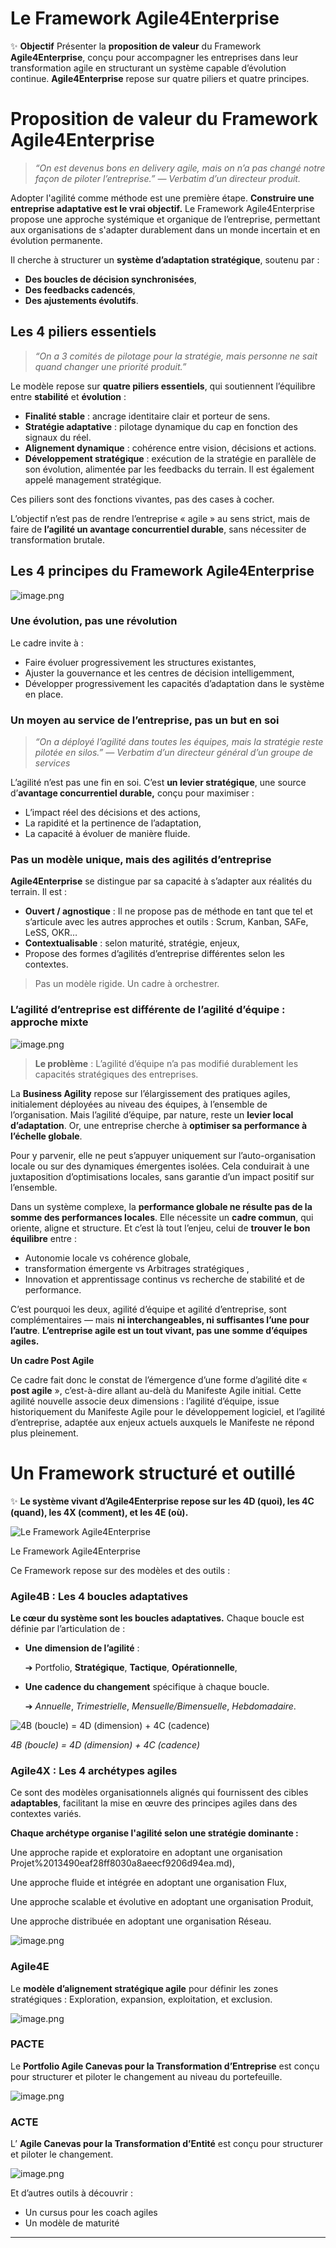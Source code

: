 # Le Framework Agile4Enterprise



✨ **Objectif** Présenter la **proposition de valeur** du Framework **Agile4Enterprise**, conçu pour accompagner les entreprises dans leur transformation agile en structurant un système capable d’évolution continue. **Agile4Enterprise** repose sur quatre piliers et quatre principes.

# **Proposition de valeur du Framework Agile4Enterprise**

> *“On est devenus bons en delivery agile, mais on n’a pas changé notre façon de piloter l’entreprise.” — Verbatim d’un directeur produit.*
> 

Adopter l'agilité comme méthode est une première étape. **Construire une entreprise adaptative est le vrai objectif.** Le Framework Agile4Enterprise propose une approche systémique et organique de l’entreprise, permettant aux organisations de s'adapter durablement dans un monde incertain et en évolution permanente.

Il cherche à structurer un **système d’adaptation stratégique**, soutenu par :

- **Des boucles de décision synchronisées**,
- **Des feedbacks cadencés**,
- **Des ajustements évolutifs**.

## Les 4 piliers essentiels

> *“On a 3 comités de pilotage pour la stratégie, mais personne ne sait quand changer une priorité produit.”*
> 

Le modèle repose sur **quatre piliers essentiels**, qui soutiennent l’équilibre entre **stabilité** et **évolution** :

- **Finalité stable** : ancrage identitaire clair et porteur de sens.
- **Stratégie adaptative** : pilotage dynamique du cap en fonction des signaux du réel.
- **Alignement dynamique** : cohérence entre vision, décisions et actions.
- **Développement stratégique** : exécution de la stratégie en parallèle de son évolution, alimentée par les feedbacks du terrain. Il est également appelé management stratégique.

Ces piliers sont des fonctions vivantes, pas des cases à cocher.

L’objectif n’est pas de rendre l’entreprise « agile » au sens strict, mais de faire de **l’agilité un avantage concurrentiel durable**, sans nécessiter de transformation brutale.

## **Les 4 principes du Framework Agile4Enterprise**

![image.png](image.png)

### Une évolution, pas une révolution

Le cadre invite à :

- Faire évoluer progressivement les structures existantes,
- Ajuster la gouvernance et les centres de décision intelligemment,
- Développer progressivement les capacités d’adaptation dans le système en place.

### Un moyen au service de l’entreprise, pas un but en soi

> *“On a déployé l’agilité dans toutes les équipes, mais la stratégie reste pilotée en silos.” — Verbatim d’un directeur général d’un groupe de services*
> 

L’agilité n’est pas une fin en soi. C’est **un levier stratégique**, une source d’**avantage concurrentiel durable,** conçu pour maximiser :

- L’impact réel des décisions et des actions,
- La rapidité et la pertinence de l’adaptation,
- La capacité à évoluer de manière fluide.

### Pas un modèle unique, mais des agilités d’entreprise

**Agile4Enterprise** se distingue par sa capacité à s’adapter aux réalités du terrain. Il est :

- **Ouvert / agnostique** : Il ne propose pas de méthode en tant que tel et s’articule avec les autres approches et outils : Scrum, Kanban, SAFe, LeSS, OKR…
- **Contextualisable** : selon maturité, stratégie, enjeux,
- Propose des formes d’agilités d’entreprise différentes selon les contextes.

> Pas un modèle rigide. Un cadre à orchestrer.
> 

### **L’agilité d’entreprise est différente de l’agilité d’équipe : approche mixte**

![image.png](image%201.png)

> **Le problème** : L’agilité d’équipe n’a pas modifié durablement les capacités stratégiques des entreprises.
> 

La **Business Agility** repose sur l’élargissement des pratiques agiles, initialement déployées au niveau des équipes, à l’ensemble de l’organisation. Mais l’agilité d’équipe, par nature, reste un **levier local d’adaptation**. Or, une entreprise cherche à **optimiser sa performance à l’échelle globale**.

Pour y parvenir, elle ne peut s’appuyer uniquement sur l’auto-organisation locale ou sur des dynamiques émergentes isolées. Cela conduirait à une juxtaposition d’optimisations locales, sans garantie d’un impact positif sur l’ensemble.

Dans un système complexe, la **performance globale ne résulte pas de la somme des performances locales**. Elle nécessite un **cadre commun**, qui oriente, aligne et structure. Et c’est là tout l’enjeu, celui de **trouver le bon équilibre** entre :

- Autonomie locale vs cohérence globale,
- transformation émergente vs Arbitrages stratégiques ,
- Innovation et apprentissage continus vs recherche de stabilité et de performance.

C’est pourquoi les deux, agilité d’équipe et agilité d’entreprise, sont complémentaires — mais **ni interchangeables, ni suffisantes l’une pour l’autre**. **L’entreprise agile est un tout vivant, pas une somme d’équipes agiles.**

**Un cadre Post Agile**

Ce cadre fait donc le constat de l’émergence d’une forme d’agilité dite « **post agile** », c’est-à-dire allant au-delà du Manifeste Agile initial. Cette agilité nouvelle associe deux dimensions : l’agilité d’équipe, issue historiquement du Manifeste Agile pour le développement logiciel, et l’agilité d’entreprise, adaptée aux enjeux actuels auxquels le Manifeste ne répond plus pleinement. 

# **Un Framework structuré et outillé**

✨ **Le système vivant d’Agile4Enterprise repose sur les 4D (quoi), les 4C (quand), les 4X (comment), et les 4E (où).**

![Le Framework Agile4Enterprise](image%202.png)

Le Framework Agile4Enterprise

Ce Framework repose sur des modèles et des outils :

### **Agile4B : Les 4 boucles adaptatives**

**Le cœur du système sont les boucles adaptatives.** Chaque boucle est définie par l’articulation de :

- **Une dimension de l’agilité** :
    
    ➔ Portfolio, **Stratégique**, **Tactique**, **Opérationnelle**,
    
- **Une cadence du changement** spécifique à chaque boucle.
    
    ➔ *Annuelle*, *Trimestrielle*, *Mensuelle/Bimensuelle*, *Hebdomadaire*.
    

![*4B (boucle) = 4D (dimension) + 4C (cadence)*](image%203.png)

*4B (boucle) = 4D (dimension) + 4C (cadence)*

### Agile4X : Les 4 archétypes agiles

Ce sont des modèles organisationnels alignés qui fournissent des cibles **adaptables**, facilitant la mise en œuvre des principes agiles dans des contextes variés.

**Chaque archétype organise l'agilité selon une stratégie dominante :**

Une approche rapide et exploratoire en adoptant une organisation Projet%2013490eaf28ff8030a8aeecf9206d94ea.md), 

Une approche fluide et intégrée en adoptant une organisation Flux, 

Une approche scalable et évolutive en adoptant une organisation Produit,

Une approche distribuée en adoptant une organisation Réseau.

![image.png](image%204.png)

### **Agile4E**

Le **modèle d’alignement stratégique agile** pour définir les zones stratégiques : Exploration, expansion, exploitation, et exclusion.

![image.png](image%205.png)

### **PACTE**

Le **Portfolio Agile Canevas pour la Transformation d’Entreprise** est conçu pour structurer et piloter le changement au niveau du portefeuille.

![image.png](image%206.png)

### **ACTE**

L’ **Agile Canevas pour la Transformation d’Entité** est conçu pour structurer et piloter le changement.

![image.png](image%207.png)

Et d’autres outils à découvrir :

- Un cursus pour les coach agiles
- Un modèle de maturité

---

#